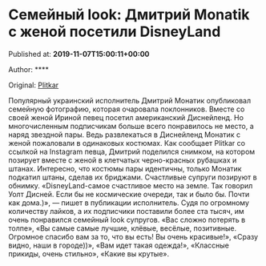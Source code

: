 
# Семейный look: Дмитрий Monatik с женой посетили DisneyLand

Published at: **2019-11-07T15:00:11+00:00**

Author: ****

Original: [Plitkar](https://plitkar.com.ua/semejnyj-look-dmitrij-monatik-s-zhenoj-posetili-disneyland/)

Популярный украинский исполнитель Дмитрий Монатик опубликовал семейную фотографию, которая очаровала поклонников. Вместе со своей женой Ириной певец посетил американский Диснейленд. Но многочисленным подписчикам больше всего понравилось не место, а наряд звездной пары. Ведь развлекаться в Диснейленд Монатик с женой пожаловали в одинаковых костюмах.
Как сообщает Plitkar со ссылкой на Instagram певца, Дмитрий поделился снимком, на котором позирует вместе с женой в клетчатых черно-красных рубашках и штанах. Интересно, что костюмы пары идентичны, только Монатик подкатил штаны, сделав их бриджами. Счастливые супруги позируют в обнимку.
«DisneyLand-самое счастливое место на земле. Так говорил Уолт Дисней. Если бы не космические очереди, так и было бы. Почти как дома.)», — пишет в публикации исполнитель.
Судя по огромному количеству лайков, а их подписчики поставили более ста тысяч, им очень понравился семейный look супругов. «Вас сложно потерять в толпе», «Вы самые самые лучшие, клёвые, весёлые, позитивные. Огромное спасибо вам за то, что вы есть! Вы очень красивые!», «Сразу видно, наши в городе))», «Вам идет такая одежда!», «Классные прикиды, очень стильно», «Какие вы крутые».
